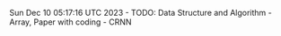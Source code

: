 Sun Dec 10 05:17:16 UTC 2023 - TODO: Data Structure and Algorithm - Array, Paper with coding - CRNN
